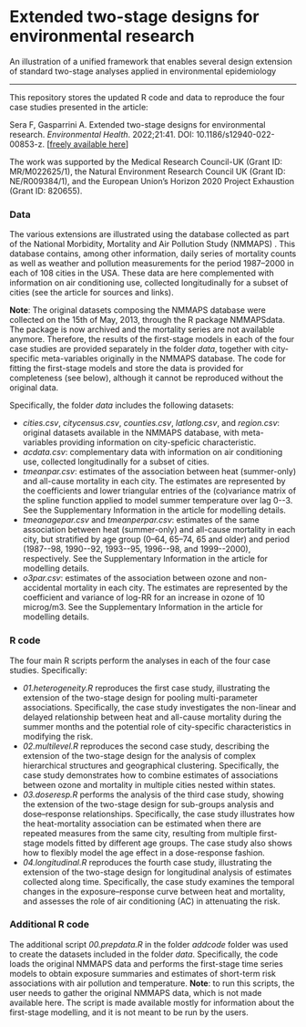 # Extended two-stage designs for environmental research

An illustration of a unified framework that enables several design extension of standard two-stage analyses applied in environmental epidemiology 


--------------------------------------------------------------------------------

This repository stores the updated R code and data to reproduce the four case studies presented in the article:

Sera F, Gasparrini A. Extended two-stage designs for environmental research. *Environmental Health*. 2022;21:41. DOI: 10.1186/s12940-022-00853-z. [[freely available here](http://www.ag-myresearch.com/2022_sera_envhealth.html)]

The work was supported by the Medical Research Council-UK (Grant ID: MR/M022625/1),
the Natural Environment Research Council UK (Grant ID: NE/R009384/1), and
the European Union’s Horizon 2020 Project Exhaustion (Grant ID: 820655).


### Data

The various extensions are illustrated using the database collected as part of the National Morbidity, Mortality and Air Pollution Study (NMMAPS) . This database contains, among other information, daily series of mortality counts as well as weather and pollution measurements for the period 1987–2000 in each of 108 cities in the USA. These data are here complemented with information on air conditioning use, collected longitudinally for a subset of cities (see the article for sources and links).

**Note**: The original datasets composing the NMMAPS database were collected on the 15th of May, 2013, through the R package NMMAPSdata. The package is now archived and the mortality series are not available anymore. Therefore, the results of the first-stage models in each of the four case studies are provided separately in the folder *data*, together with city-specific meta-variables originally in the NMMAPS database. The code for fitting the first-stage models and store the data is provided for completeness (see below), although it cannot be reproduced without the original data.

Specifically, the folder *data* includes the following datasets:

  * *cities.csv*, *citycensus.csv*, *counties.csv*, *latlong.csv*, and *region.csv*: original datasets available in the NMMAPS database, with meta-variables providing information on city-speficic characteristic.
  * *acdata.csv*: complementary data with information on air conditioning use, collected longitudinally for a subset of cities.
  * *tmeanpar.csv*: estimates of the association between heat (summer-only) and all-cause mortality in each city. The estimates are represented by the coefficients and lower triangular entries of the (co)variance matrix of the spline function applied to model summer temperature over lag 0--3. See the Supplementary Information in the article for modelling details.
  * *tmeanagepar.csv* and *tmeanperpar.csv*: estimates of the same association between heat (summer-only) and all-cause mortality in each city, but stratified by age group (0–64, 65–74, 65 and older) and period (1987--98, 1990--92, 1993--95, 1996--98, and 1999--2000), respectively. See the Supplementary Information in the article for modelling details.
  * *o3par.csv*: estimates of the association between ozone and non-accidental mortality in each city. The estimates are represented by the coefficient and variance of log-RR for an increase in ozone of 10 microg/m3. See the Supplementary Information in the article for modelling details.


### R code

The four main R scripts perform the analyses in each of the four case studies. Specifically:

  * *01.heterogeneity.R* reproduces the first case study, illustrating the extension of the two-stage design for pooling multi-parameter associations. Specifically, the case study investigates the non-linear and delayed relationship between heat and all-cause mortality during the summer months and the potential role of city-specific characteristics in modifying the risk.
  * *02.multilevel.R* reproduces the second case study, describing  the extension of the two-stage design for the analysis of complex hierarchical structures and geographical clustering. Specifically, the case study demonstrates how to combine estimates of associations between ozone and mortality in multiple cities nested within states.
  * *03.doseresp.R* performs the analysis of the third case study, showing the extension of the two-stage design for sub-groups analysis and dose–response relationships. Specifically, the case study illustrates how the heat-mortality association can be estimated when there are repeated measures from the same city, resulting from multiple first-stage models fitted by different age groups. The case study also shows how to flexibly model the age effect in a dose-response fashion.
  * *04.longitudinal.R* reproduces the fourth case study, illustrating the extension of the two-stage design for longitudinal analysis of estimates collected along time. Specifically, the case study examines the temporal changes in the exposure–response curve between heat and mortality, and assesses the role of air conditioning (AC) in attenuating the risk.
  

### Additional R code

The additional script *00.prepdata.R* in the folder *addcode* folder was used to create the datasets included in the folder *data*. Specifically, the code loads the original NMMAPS data and performs the first-stage time series models to obtain exposure summaries and estimates of short-term risk associations with air pollution and temperature. **Note**: to run this scripts, the user needs to gather the original NMMAPS data, which is not made available here. The script is made available mostly for information about the first-stage modelling, and it is not meant to be run by the users.
